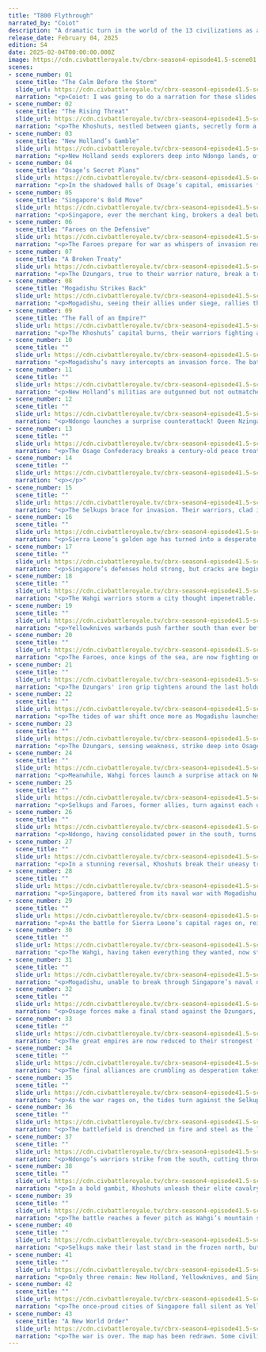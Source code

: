 ```yaml
---
title: "T800 Flythrough"
narrated_by: "Coiot"
description: "A dramatic turn in the world of the 13 civilizations as alliances form, betrayals unfold, and a war brews that will change the balance of power forever."
release_date: February 04, 2025
edition: S4
date: 2025-02-04T00:00:00.000Z
image: https://cdn.civbattleroyale.tv/cbrx-season4-episode41.5-scene01.jpeg
scenes:
- scene_number: 01
  scene_title: "The Calm Before the Storm"
  slide_url: https://cdn.civbattleroyale.tv/cbrx-season4-episode41.5-scene01.jpeg
  narration: "<p>Coiot: I was going to do a narration for these slides since the website script requires some text to be present. It has been a few rough work days which left me no time... so enjoy this dumb AI generated slop instead.</p><p>For decades, the world has been at peace, but tensions simmer beneath the surface. In the heart of the Pacific, Bora Bora expands its influence, while the Dzungars sharpen their cavalry for what seems like an inevitable conflict.</p>"
- scene_number: 02
  scene_title: "The Rising Threat"
  slide_url: https://cdn.civbattleroyale.tv/cbrx-season4-episode41.5-scene02.jpeg
  narration: "<p>The Khoshuts, nestled between giants, secretly form a defensive pact with Mogadishu. Trade agreements are signed, but both sides know that ink dries faster than trust.</p>"
- scene_number: 03
  scene_title: "New Holland’s Gamble"
  slide_url: https://cdn.civbattleroyale.tv/cbrx-season4-episode41.5-scene03.jpeg
  narration: "<p>New Holland sends explorers deep into Ndongo lands, offering advanced weaponry in exchange for access to key rivers. The Ndongo queen listens, but her warriors remain skeptical.</p>"
- scene_number: 04
  scene_title: "Osage’s Secret Plans"
  slide_url: https://cdn.civbattleroyale.tv/cbrx-season4-episode41.5-scene04.jpeg
  narration: "<p>In the shadowed halls of Osage’s capital, emissaries from Selkups and Sierra Leone whisper of a coming storm. An alliance is proposed, but the price may be too steep.</p>"
- scene_number: 05
  scene_title: "Singapore's Bold Move"
  slide_url: https://cdn.civbattleroyale.tv/cbrx-season4-episode41.5-scene05.jpeg
  narration: "<p>Singapore, ever the merchant king, brokers a deal between Wahgi and the Yellowknives. But peace is a fragile thing, and greed an ever-hungry beast.</p>"
- scene_number: 06
  scene_title: "Faroes on the Defensive"
  slide_url: https://cdn.civbattleroyale.tv/cbrx-season4-episode41.5-scene06.jpeg
  narration: "<p>The Faroes prepare for war as whispers of invasion reach their icy shores. A fleet is built, but will it be enough?</p>"
- scene_number: 07
  scene_title: "A Broken Treaty"
  slide_url: https://cdn.civbattleroyale.tv/cbrx-season4-episode41.5-scene07.jpeg
  narration: "<p>The Dzungars, true to their warrior nature, break a truce with the Khoshuts and march toward their capital. The first battle of the war has begun.</p>"
- scene_number: 08
  scene_title: "Mogadishu Strikes Back"
  slide_url: https://cdn.civbattleroyale.tv/cbrx-season4-episode41.5-scene08.jpeg
  narration: "<p>Mogadishu, seeing their allies under siege, rallies their navy and launches a daring counterattack against the Dzungars' supply lines.</p>"
- scene_number: 09
  scene_title: "The Fall of an Empire?"
  slide_url: https://cdn.civbattleroyale.tv/cbrx-season4-episode41.5-scene09.jpeg
  narration: "<p>The Khoshuts’ capital burns, their warriors fighting a desperate battle in the streets. Reinforcements from Singapore are days away. Will they last that long?</p>"
- scene_number: 10
  scene_title: ""
  slide_url: https://cdn.civbattleroyale.tv/cbrx-season4-episode41.5-scene10.jpeg
  narration: "<p>Mogadishu’s navy intercepts an invasion force. The battle rages across the waves, but victory is uncertain.</p>"
- scene_number: 11
  scene_title: ""
  slide_url: https://cdn.civbattleroyale.tv/cbrx-season4-episode41.5-scene11.jpeg
  narration: "<p>New Holland’s militias are outgunned but not outmatched. Against all odds, they hold their ground, but for how long?</p>"
- scene_number: 12
  scene_title: ""
  slide_url: https://cdn.civbattleroyale.tv/cbrx-season4-episode41.5-scene12.jpeg
  narration: "<p>Ndongo launches a surprise counterattack! Queen Nzinga’s warriors reclaim lost territory in a stunning reversal.</p>"
- scene_number: 13
  scene_title: ""
  slide_url: https://cdn.civbattleroyale.tv/cbrx-season4-episode41.5-scene13.jpeg
  narration: "<p>The Osage Confederacy breaks a century-old peace treaty. The war for the plains has begun.</p>"
- scene_number: 14
  scene_title: ""
  slide_url: https://cdn.civbattleroyale.tv/cbrx-season4-episode41.5-scene14.jpeg
  narration: "<p></p>"
- scene_number: 15
  scene_title: ""
  slide_url: https://cdn.civbattleroyale.tv/cbrx-season4-episode41.5-scene15.jpeg
  narration: "<p>The Selkups brace for invasion. Their warriors, clad in furs and armed with iron, prepare to defend their frozen homeland.</p>"
- scene_number: 16
  scene_title: ""
  slide_url: https://cdn.civbattleroyale.tv/cbrx-season4-episode41.5-scene16.jpeg
  narration: "<p>Sierra Leone’s golden age has turned into a desperate fight for survival. Their once-thriving capital is now a battleground.</p>"
- scene_number: 17
  scene_title: ""
  slide_url: https://cdn.civbattleroyale.tv/cbrx-season4-episode41.5-scene17.jpeg
  narration: "<p>Singapore’s defenses hold strong, but cracks are beginning to show. Can wealth alone stop an army?</p>"
- scene_number: 18
  scene_title: ""
  slide_url: https://cdn.civbattleroyale.tv/cbrx-season4-episode41.5-scene18.jpeg
  narration: "<p>The Wahgi warriors storm a city thought impenetrable. Their arrival signals a shift in power.</p>"
- scene_number: 19
  scene_title: ""
  slide_url: https://cdn.civbattleroyale.tv/cbrx-season4-episode41.5-scene19.jpeg
  narration: "<p>Yellowknives warbands push farther south than ever before. The tundra is no longer their prison—it is their launching ground.</p>"
- scene_number: 20
  scene_title: ""
  slide_url: https://cdn.civbattleroyale.tv/cbrx-season4-episode41.5-scene20.jpeg
  narration: "<p>The Faroes, once kings of the sea, are now fighting on land. The transition is proving… difficult.</p>"
- scene_number: 21
  scene_title: ""
  slide_url: https://cdn.civbattleroyale.tv/cbrx-season4-episode41.5-scene21.jpeg
  narration: "<p>The Dzungars' iron grip tightens around the last holdouts of resistance. The steppe belongs to them now.</p>"
- scene_number: 22
  scene_title: ""
  slide_url: https://cdn.civbattleroyale.tv/cbrx-season4-episode41.5-scene22.jpeg
  narration: "<p>The tides of war shift once more as Mogadishu launches a daring naval invasion against Singapore, attempting to break their stranglehold on the eastern seas. However, Singapore’s fleet is prepared, and the battle descends into a brutal war of attrition on the high seas.</p>"
- scene_number: 23
  scene_title: ""
  slide_url: https://cdn.civbattleroyale.tv/cbrx-season4-episode41.5-scene23.jpeg
  narration: "<p>The Dzungars, sensing weakness, strike deep into Osage territory, attempting to seize their heartland in a swift assault. The Osage, though outnumbered, mount a fierce defense, turning their river valleys into death traps for the invaders.</p>"
- scene_number: 24
  scene_title: ""
  slide_url: https://cdn.civbattleroyale.tv/cbrx-season4-episode41.5-scene24.jpeg
  narration: "<p>Meanwhile, Wahgi forces launch a surprise attack on New Holland’s western frontier, hoping to cripple their industrial heartland. The Dutch, however, prove resilient, and the battle turns into a grinding war of attrition.</p>"
- scene_number: 25
  scene_title: ""
  slide_url: https://cdn.civbattleroyale.tv/cbrx-season4-episode41.5-scene25.jpeg
  narration: "<p>Selkups and Faroes, former allies, turn against each other in a desperate struggle for dominance in the frozen north. As winter sets in, their forces are locked in an unforgiving stalemate, with neither side willing to yield.</p>"
- scene_number: 26
  scene_title: ""
  slide_url: https://cdn.civbattleroyale.tv/cbrx-season4-episode41.5-scene26.jpeg
  narration: "<p>Ndongo, having consolidated power in the south, turns its attention toward Sierra Leone, seeking to eliminate their longtime rival once and for all. A massive siege begins, with Sierra Leone’s capital surrounded by overwhelming force.</p>"
- scene_number: 27
  scene_title: ""
  slide_url: https://cdn.civbattleroyale.tv/cbrx-season4-episode41.5-scene27.jpeg
  narration: "<p>In a stunning reversal, Khoshuts break their uneasy truce with the Bora Bora forces and storm their island strongholds. The once-peaceful archipelago is engulfed in flames as Khoshut warriors fight their way through narrow jungle passes.</p>"
- scene_number: 28
  scene_title: ""
  slide_url: https://cdn.civbattleroyale.tv/cbrx-season4-episode41.5-scene28.jpeg
  narration: "<p>Singapore, battered from its naval war with Mogadishu, turns inward, fortifying its core cities. The leadership debates whether to continue fighting or seek allies in the growing chaos. Meanwhile, Yellowknives expand their reach, absorbing smaller remnants of fallen civilizations.</p>"
- scene_number: 29
  scene_title: ""
  slide_url: https://cdn.civbattleroyale.tv/cbrx-season4-episode41.5-scene29.jpeg
  narration: "<p>As the battle for Sierra Leone’s capital rages on, reinforcements from the Dzungars arrive unexpectedly. Instead of aiding the defenders, they attack, seeking to claim the city for themselves. Sierra Leone is now besieged on all sides.</p>"
- scene_number: 30
  scene_title: ""
  slide_url: https://cdn.civbattleroyale.tv/cbrx-season4-episode41.5-scene30.jpeg
  narration: "<p>The Wahgi, having taken everything they wanted, now stand at a crossroads. Will they be conquerors or caretakers?</p>"
- scene_number: 31
  scene_title: ""
  slide_url: https://cdn.civbattleroyale.tv/cbrx-season4-episode41.5-scene31.jpeg
  narration: "<p>Mogadishu, unable to break through Singapore’s naval defenses, launches a desperate land offensive instead. The move backfires as their supply lines stretch too thin, leaving them vulnerable to counterattacks from an unexpected coalition of Khoshuts and Bora Bora survivors.</p>"
- scene_number: 32
  scene_title: ""
  slide_url: https://cdn.civbattleroyale.tv/cbrx-season4-episode41.5-scene32.jpeg
  narration: "<p>Osage forces make a final stand against the Dzungars, but their lines are breaking. With reinforcements unlikely, they retreat into the forests, hoping to wage a guerrilla war. Meanwhile, the Dzungars turn their sights toward the rapidly expanding Yellowknives empire.</p>"
- scene_number: 33
  scene_title: ""
  slide_url: https://cdn.civbattleroyale.tv/cbrx-season4-episode41.5-scene33.jpeg
  narration: "<p>The great empires are now reduced to their strongest factions. Singapore, Ndongo, New Holland, and Yellowknives stand among the last true powers, while the remaining civilizations either fall in line or face destruction. The world is heading for its final, climactic showdown.</p>"
- scene_number: 34
  scene_title: ""
  slide_url: https://cdn.civbattleroyale.tv/cbrx-season4-episode41.5-scene34.jpeg
  narration: "<p>The final alliances are crumbling as desperation takes hold. Singapore and Mogadishu launch a coordinated strike against Ndongo, hoping to eliminate a powerful contender. But Ndongo is prepared, countering with devastating force and pushing their attackers back. The battlefield is becoming a graveyard of fallen empires.</p>"
- scene_number: 35
  scene_title: ""
  slide_url: https://cdn.civbattleroyale.tv/cbrx-season4-episode41.5-scene35.jpeg
  narration: "<p>As the war rages on, the tides turn against the Selkups. Their remaining forces are driven into the icy wastes, leaving them vulnerable to a swift and brutal end. Meanwhile, New Holland and Yellowknives engage in a brutal clash, neither willing to give an inch. The world is on the brink of its final reckoning.</p>"
- scene_number: 36
  scene_title: ""
  slide_url: https://cdn.civbattleroyale.tv/cbrx-season4-episode41.5-scene36.jpeg
  narration: "<p>The battlefield is drenched in fire and steel as the last great war erupts. The Selkups, holding onto their icy strongholds, mount a desperate defense against the relentless march of New Holland’s disciplined forces. Meanwhile, the Osage and Wahgi form a fragile alliance, pushing back against the ever-expanding reach of the Yellowknives.</p>"
- scene_number: 37
  scene_title: ""
  slide_url: https://cdn.civbattleroyale.tv/cbrx-season4-episode41.5-scene37.jpeg
  narration: "<p>Ndongo’s warriors strike from the south, cutting through the remnants of Sierra Leone’s battered army. The once-thriving coastal empire now finds itself on the brink of annihilation, its last city under siege from all sides. The Dzungars, ever opportunistic, exploit the chaos to raid supply lines, but they soon find themselves surrounded by Mogadishu’s naval superiority.</p>"
- scene_number: 38
  scene_title: ""
  slide_url: https://cdn.civbattleroyale.tv/cbrx-season4-episode41.5-scene38.jpeg
  narration: "<p>In a bold gambit, Khoshuts unleash their elite cavalry upon the unsuspecting forces of Bora Bora, hoping to take control of key islands. However, Singapore’s advanced fortifications prove too much, repelling the invaders and shifting the momentum in their favor. The tides of war continue to shift, but fewer stand to claim the final prize.</p>"
- scene_number: 39
  scene_title: ""
  slide_url: https://cdn.civbattleroyale.tv/cbrx-season4-episode41.5-scene39.jpeg
  narration: "<p>The battle reaches a fever pitch as Wahgi’s mountain strongholds fall to Yellowknives’ unyielding assault. New Holland, sensing weakness, betrays its former allies and launches a surprise attack on the Osage heartland. Chaos reigns as the final contenders struggle to seize control of the world.</p>"
- scene_number: 40
  scene_title: ""
  slide_url: https://cdn.civbattleroyale.tv/cbrx-season4-episode41.5-scene40.jpeg
  narration: "<p>Selkups make their last stand in the frozen north, but they are outmatched. As their cities burn, Ndongo and Khoshuts fight for dominance in the central plains. The once-mighty Dzungars are no more, their people scattered to the wind. The war has become a battle of attrition, and only the strongest will endure.</p>"
- scene_number: 41
  scene_title: ""
  slide_url: https://cdn.civbattleroyale.tv/cbrx-season4-episode41.5-scene41.jpeg
  narration: "<p>Only three remain: New Holland, Yellowknives, and Singapore. Singapore, ever the cunning survivor, brokers a temporary truce with Yellowknives to turn their combined strength against New Holland. The Dutch resistance crumbles, their empire reduced to ruins. But just as Singapore moves to claim victory, Yellowknives betrays them in a decisive final strike</p>"
- scene_number: 42
  scene_title: ""
  slide_url: https://cdn.civbattleroyale.tv/cbrx-season4-episode41.5-scene42.jpeg
  narration: "<p>The once-proud cities of Singapore fall silent as Yellowknives’ forces march through their streets. The battlefield is eerily still. After countless betrayals, broken alliances, and devastating wars, only one civilization remains standing. The Yellowknives, battered but unbroken, have conquered the world.</p>"
- scene_number: 43
  scene_title: "A New World Order"
  slide_url: https://cdn.civbattleroyale.tv/cbrx-season4-episode41.5-scene43.jpeg
  narration: "<p>The war is over. The map has been redrawn. Some civilizations stand victorious, while others fade into history. But the world will never be the same.</p><p>Next time: The final battles begin. Who will rise? Who will fall? And will anyone remain to tell the tale? Find out in the next episode of Civ Battle Royale!</p>"
---
```

